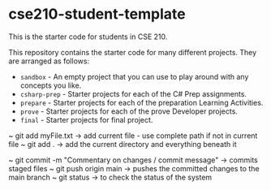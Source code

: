# cse210-student-template
This is the starter code for students in CSE 210.

This repository contains the starter code for many different projects. They are arranged as follows:

* `sandbox` - An empty project that you can use to play around with any concepts you like.
* `csharp-prep` - Starter projects for each of the C# Prep assignments.
* `prepare` - Starter projects for each of the preparation Learning Activities.
* `prove` - Starter projects for each of the prove Developer projects.
* `final` - Starter projects for final project.

~ git add myFile.txt → add current file - use complete path if not in current file
~ git add . → add the current directory and everything beneath it

~ git commit -m "Commentary on changes / commit message" → commits staged files
~ git push origin main → pushes the committed changes to the main branch
~ git status → to check the status of the system

